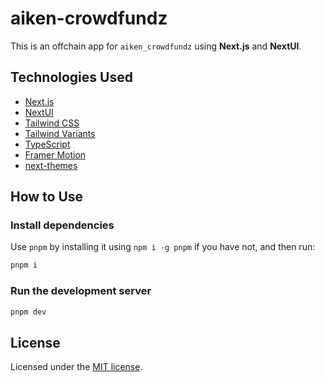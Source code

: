 # aiken-crowdfundz

This is an offchain app for `aiken_crowdfundz` using **Next.js** and **NextUI**.

## Technologies Used

- [Next.js](https://nextjs.org/docs/getting-started)
- [NextUI](https://nextui.org/)
- [Tailwind CSS](https://tailwindcss.com/)
- [Tailwind Variants](https://tailwind-variants.org)
- [TypeScript](https://www.typescriptlang.org/)
- [Framer Motion](https://www.framer.com/motion/)
- [next-themes](https://github.com/pacocoursey/next-themes)

## How to Use

### Install dependencies

Use `pnpm` by installing it using `npm i -g pnpm` if you have not, and then run:

```bash
pnpm i
```

### Run the development server

```bash
pnpm dev
```

## License

Licensed under the [MIT license](https://github.com/nextui-org/next-app-template/blob/main/LICENSE).

